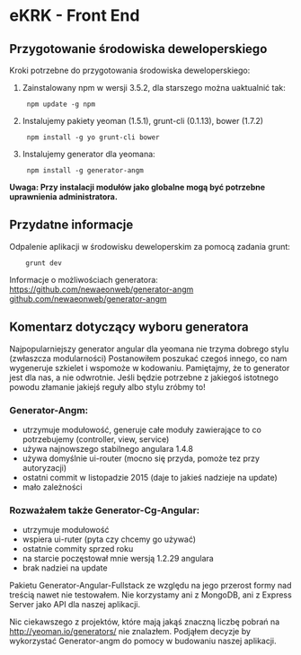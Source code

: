 eKRK - Front End
========================================
## Przygotowanie środowiska deweloperskiego
Kroki potrzebne do przygotowania środowiska deweloperskiego:

1. Zainstalowany npm w wersji 3.5.2, dla starszego można uaktualnić tak:
        
        npm update -g npm
2. Instalujemy pakiety yeoman (1.5.1), grunt-cli (0.1.13), bower (1.7.2)

        npm install -g yo grunt-cli bower
3. Instalujemy generator dla yeomana:

        npm install -g generator-angm

**Uwaga: Przy instalacji modułów jako globalne mogą być potrzebne uprawnienia administratora.**

## Przydatne informacje
Odpalenie aplikacji w środowisku deweloperskim za pomocą zadania grunt:

        grunt dev
Informacje o możliwościach generatora:
  https://github.com/newaeonweb/generator-angm
  [github.com/newaeonweb/generator-angm](https://github.com/newaeonweb/generator-angm "Title")

## Komentarz dotyczący wyboru generatora
   Najpopularniejszy generator angular dla yeomana nie trzyma dobrego stylu (zwłaszcza modularności)
   Postanowiłem poszukać czegoś innego, co nam wygeneruje szkielet i wspomoże w kodowaniu.
   Pamiętajmy, że to generator jest dla nas, a nie odwrotnie. 
   Jeśli będzie potrzebne z jakiegoś istotnego powodu złamanie jakiejś reguły albo stylu zróbmy to!
   
### Generator-Angm:
- utrzymuje modułowość, generuje całe moduły zawierające to co potrzebujemy (controller, view, service)
- używa najnowszego stabilnego angulara 1.4.8
- używa domyślnie ui-router (mocno się przyda, pomoże tez przy autoryzacji)
- ostatni commit w listopadzie 2015 (daje to jakieś nadzieje na update)
- mało zależności
   
### Rozważałem także Generator-Cg-Angular:   
- utrzymuje modułowość
- wspiera ui-ruter (pyta czy chcemy go używać)
- ostatnie commity sprzed roku
- na starcie poczęstował mnie wersją 1.2.29 angulara
- brak nadziei na update
   
Pakietu Generator-Angular-Fullstack ze względu na jego przerost formy nad treścią nawet nie testowałem.
Nie korzystamy ani z MongoDB, ani z Express Server jako API dla naszej aplikacji.

Nic ciekawszego z projektów, które mają jakąś znaczną liczbę pobrań na http://yeoman.io/generators/ nie znalazłem.
Podjąłem decyzje by wykorzystać Generator-angm do pomocy w budowaniu naszej aplikacji.
